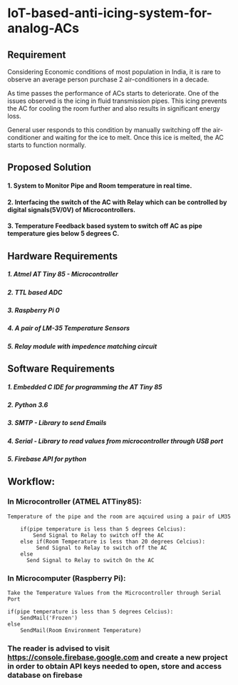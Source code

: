 # IoT-based-anti-icing-system-for-analog-ACs

## Requirement
Considering Economic conditions of most population in India, it is rare to observe an average person purchase 2 air-conditioners in a decade. 

As time passes the performance of ACs starts to deteriorate. One of the issues observed is the icing in fluid transmission pipes. This icing prevents the AC for cooling the room further and also results in significant energy loss. 

General user responds to this condition by manually switching off the air-conditioner and waiting for the ice to melt. Once this ice is melted, the AC starts to function normally.

## Proposed Solution

#### 1. System to Monitor Pipe and Room temperature in real time.
#### 2. Interfacing the switch of the AC with Relay which can be controlled by digital signals(5V/0V) of Microcontrollers.
#### 3. Temperature Feedback based system to switch off AC as pipe temperature gies below 5 degrees C.

## Hardware Requirements

##### 1. Atmel AT Tiny 85 - Microcontroller
##### 2. TTL based ADC
##### 3. Raspberry Pi 0
##### 4. A pair of LM-35 Temperature Sensors
##### 5. Relay module with impedence matching circuit

## Software Requirements
##### 1. Embedded C IDE for programming the AT Tiny 85
##### 2. Python 3.6
##### 3. SMTP - Library to send Emails
##### 4. Serial - Library to read values from microcontroller through USB port
##### 5. Firebase API for python

## Workflow:

### In Microcontroller (ATMEL ATTiny85):

    Temperature of the pipe and the room are aqcuired using a pair of LM35
    
        if(pipe temperature is less than 5 degrees Celcius):
            Send Signal to Relay to switch off the AC
        else if(Room Temperature is less than 20 degrees Celcius):
             Send Signal to Relay to switch off the AC
        else 
          Send Signal to Relay to switch On the AC
       
### In Microcomputer (Raspberry Pi):

    Take the Temperature Values from the Microcontroller through Serial Port
    
    if(pipe temperature is less than 5 degrees Celcius):
        SendMail('Frozen')
    else
        SendMail(Room Environment Temperature)
  
### The reader is advised to visit https://console.firebase.google.com and create a new project in order to obtain API keys needed to open, store and access database on firebase
